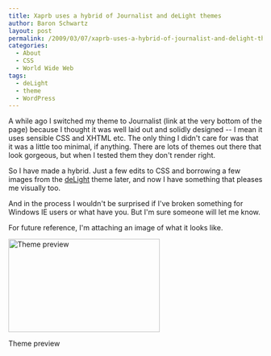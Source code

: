 ```yaml
---
title: Xaprb uses a hybrid of Journalist and deLight themes
author: Baron Schwartz
layout: post
permalink: /2009/03/07/xaprb-uses-a-hybrid-of-journalist-and-delight-themes/
categories:
  - About
  - CSS
  - World Wide Web
tags:
  - deLight
  - theme
  - WordPress
---
```

A while ago I switched my theme to Journalist (link at the very bottom of the page) because I thought it was well laid out and solidly designed -- I mean it uses sensible CSS and XHTML etc. The only thing I didn't care for was that it was a little too minimal, if anything. There are lots of themes out there that look gorgeous, but when I tested them they don't render right.

So I have made a hybrid. Just a few edits to CSS and borrowing a few images from the [deLight][1] theme later, and now I have something that pleases me visually too.

And in the process I wouldn't be surprised if I've broken something for Windows IE users or what have you. But I'm sure someone will let me know.

For future reference, I'm attaching an image of what it looks like.

<div id="attachment_899" class="wp-caption alignnone" style="width: 310px">
  <a href="http://www.xaprb.com/blog/wp-content/uploads/2009/03/xaprb-delight-journalist-theme.png"><img src="http://www.xaprb.com/blog/wp-content/uploads/2009/03/xaprb-delight-journalist-theme-300x185.png" alt="Theme preview" title="xaprb-delight-journalist-theme" width="300" height="185" class="size-medium wp-image-899" /></a><p class="wp-caption-text">
    Theme preview
  </p>
</div>

 [1]: http://webdemar.com/wordpress/wordpress-theme-delight-1-2/
